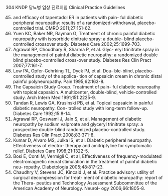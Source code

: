 304 KNDP 당뇨병 임상 진료지침 Clinical Practice Guidelines

45. and efficacy of tapentadol ER in patients with pain- ful diabetic peripheral neuropathy: results of a randomized-withdrawal, placebo-controlled trial. CMRO 2011;27:151-62.
46. Yuen KC, Baker NR, Rayman G, Treatment of chronic painful diabetic neuropathy with isosorbide dinitrate spray: a double- blind placebo-controlled crossover study. Diabetes Care 2002;25:1699-703.
47. Agrawal RP, Choudhary R, Sharma P, et al. Glyc- eryl trinitrate spray in the management of painful diabetic neuropathy: a randomized double blind placebo-controlled cross-over study. Diabetes Res Clin Pract 2007;77:161-7.
48. Low PA, Opfer-Gehrking TL, Dyck PJ, et al. Dou- ble-blind, placebo-controlled study of the applica- tion of capsaicin cream in chronic distal painful polyneuropathy. Pain 1995;62:163-8.
49. The Capsaicin Study Group. Treatment of pain- ful diabetic neuropathy with topical capsaicin. A multicenter, double-blind, vehicle-controlled study. Arch Intern Med 1991;151:2225-9.
50. Tandan R, Lewis GA, Krusinski PB, et al. Topical capsaicin in painful diabetic neuropathy. Con- trolled study with long-term follow-up. Diabetes Care 1992;15:8-14.
51. Agrawal RP, Goswami J, Jain S, et al. Management of diabetic neuropathy by sodium valproate and glyceryl trinitrate spray: a prospective double-blind randomized placebo-controlled study. Diabetes Res Clin Pract 2008;83:371-8.
52. Kumar D, Alvaro MS, Julka IS, et al. Diabetic peripheral neuropathy. Effectiveness of electro- therapy and amitriptyline for symptomatic relief. Diabetes Care 1998;21:1322-5.
53. Bosi E, Conti M, Vermigli C, et al, Effectiveness of frequency-modulated electromagnetic neural stimulation in the treatment of painful diabetic neu- ropathy. Diabetologia 2005;48:817-23.
54. Chaudhry V, Stevens JC, Kincaid J, et al. Practice advisory: utility of surgical decompression for treat- ment of diabetic neuropathy: report of the Thera- peutics and Technology Assessment Subcommittee of the American Academy of Neurology. Neurol- ogy 2006;66:1805-8.